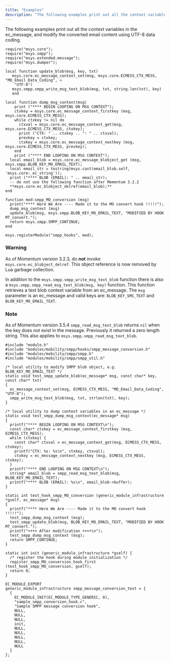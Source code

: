```yaml
---
title: "Examples"
description: "The following examples print out all the context variables in the ec message and modify the converted email content using UTF 8 data coding Example 12 1 SMPP MO Conversion Hook Lua Examples As of Momentum version 3 2 3 do not invoke msys core ec blobject delref This object..."
---
```


The following examples print out all the context variables in the ec_message, and modify the converted email content using UTF-8 data coding.

<a name="SMPP_MO_Conversion_Hook.lua"></a> 


```
require("msys.core");
require("msys.smpp");
require("msys.extended.message");
require("msys.dumper");

local function update_blob(msg, key, txt)
   msys.core.ec_message_context_set(msg, msys.core.ECMESS_CTX_MESS, "MO_Email_Data_Coding", »
    "UTF-8")
   msys.smpp.smpp_write_msg_text_blob(msg, txt, string.len(txt), key)
   end

local function dump_msg_context(msg)
    print ("**** BEGIN LOOPING ON MSG CONTEXT");
    ctxkey = msys.core.ec_message_context_firstkey (msg, msys.core.ECMESS_CTX_MESS);
    while ctxkey != nil do
      ctxval = msys.core.ec_message_context_get(msg, msys.core.ECMESS_CTX_MESS, ctxkey);
      print ("CTX: " .. ctxkey .. ": " .. ctxval);
      prevkey = ctxkey;
      ctxkey = msys.core.ec_message_context_nextkey (msg, msys.core.ECMESS_CTX_MESS, prevkey);
    end
    print ("**** END LOOPING ON MSG CONTEXT");
  local email_blob = msys.core.ec_message_blobject_get (msg, msys.smpp.BLOB_KEY_MO_EMAIL_TEXT);
  local email_str = tostring(msys.cast(email_blob.self, 'msys.core:_ec_string'));
  print ("**** BLOB (EMAIL): " .. email_str);
  -- do not use the following function after Momentum 3.2.2
  **msys.core.ec_blobject_delref(email_blob);**
end

function mod:smpp_MO_conversion (msg)
  print("**** Here We Are ---- Made it to the MO convert hook !!!!!");
  dump_msg_context (msg)
  update_blob(msg, msys.smpp.BLOB_KEY_MO_EMAIL_TEXT, "MODIFIED BY HOOK MT_convert.");
  return msys.smpp.SMPP_CONTINUE;
end

msys.registerModule("smpp_hooks", mod);
```

### Warning

As of Momentum version 3.2.3, do **not** invoke `msys.core.ec_blobject_delref`. This object reference is now removed by Lua garbage collection.

In addition to the `msys.smpp.smpp_write_msg_text_blob` function there is also a `msys.smpp.smpp_read_msg_text_blob(msg, key)` function. This function retrieves a text blob context variable from an ec_message. The `msg` parameter is an ec_message and valid keys are: `BLOB_KEY_SMS_TEXT` and `BLOB_KEY_MO_EMAIL_TEXT`.

### Note

As of Momentum version 3.5.4 `smpp_read_msg_text_blob` returns `nil` when the key does not exist in the message. Previously it returned a zero length string. This also applies to `msys.smpp.smpp_read_msg_text_blob`.

<a name="SMPP_MO_Conversion_Hook.c"></a> 


```
#include "module.h"
#include "modules/mobility/smpp/hooks/smpp_message_conversion.h"
#include "modules/mobility/smpp/smpp.h"
#include "modules/mobility/smpp/smpp_util.h"

/* local utility to modify SMPP blob object, e.g. BLOB_KEY_MO_EMAIL_TEXT */
static void test_smpp_update_blob(ec_message* msg, const char* key, const char* txt)
{
  ec_message_context_set(msg, ECMESS_CTX_MESS, "MO_Email_Data_Coding", "UTF-8");
  smpp_write_msg_text_blob(msg, txt, strlen(txt), key);
}

/* local utility to dump context variables in an ec_message */
static void test_smpp_dump_msg_context(ec_message* msg)
{
  printf("**** BEGIN LOOPING ON MSG CONTEXT\n");
  const char* ctxkey = ec_message_context_firstkey (msg, ECMESS_CTX_MESS);
  while (ctxkey) {
    const char* ctxval = ec_message_context_get(msg, ECMESS_CTX_MESS, ctxkey);
    printf("CTX: %s: %s\n", ctxkey, ctxval);
    ctxkey = ec_message_context_nextkey (msg, ECMESS_CTX_MESS, ctxkey);
  }
  printf("**** END LOOPING ON MSG CONTEXT\n");
  string* email_blob = smpp_read_msg_text_blob(msg, BLOB_KEY_MO_EMAIL_TEXT);
  printf("**** BLOB (EMAIL): %s\n", email_blob->buffer);
}

static int test_hook_smpp_MO_conversion (generic_module_infrastructure *gself, ec_message* msg)
{
  printf("**** Here We Are ---- Made it to the MO convert hook !!!!!");
  test_smpp_dump_msg_context (msg);
  test_smpp_update_blob(msg, BLOB_KEY_MO_EMAIL_TEXT, "MODIFIED BY HOOK MT_convert.");
  printf("++++ After modification ++++\n");
  test_smpp_dump_msg_context (msg);
  return SMPP_CONTINUE;
}

static int init (generic_module_infrastructure *gself) {
  /* register the hook during module initialization */
  register_smpp_MO_conversion_hook_first (test_hook_smpp_MO_conversion, gself);
  return 0;
}

EC_MODULE_EXPORT
generic_module_infrastructure smpp_message_conversion_test = {
  {
    EC_MODULE_INIT(EC_MODULE_TYPE_GENERIC, 0),
    "sample_smpp_conversion_hook.c",
    "Sample SMPP message conversion hook",
    NULL,
    NULL,
    NULL,
    init,
    NULL,
    NULL,
    NULL,
    NULL,
    NULL
  }
};
```